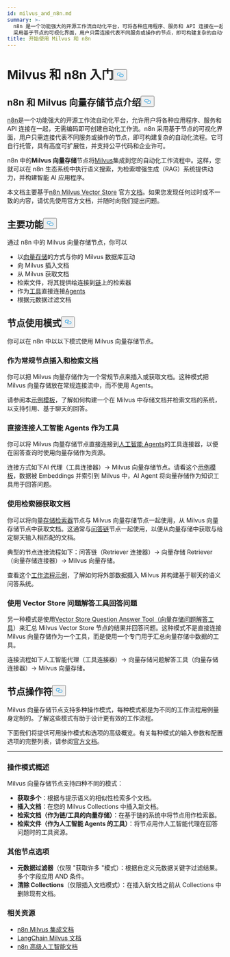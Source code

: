 ```yaml
---
id: milvus_and_n8n.md
summary: >-
  n8n 是一个功能强大的开源工作流自动化平台，可将各种应用程序、服务和 API 连接在一起，无需编码即可创建自动化工作流。n8n
  采用基于节点的可视化界面，用户只需连接代表不同服务或操作的节点，即可构建复杂的自动化流程。它可自行托管，具有高度可扩展性，并支持公平代码和企业许可。
title: 开始使用 Milvus 和 n8n
---
```

<h1 id="Getting-Started-with-Milvus-and-n8n" class="common-anchor-header">Milvus 和 n8n 入门<button data-href="#Getting-Started-with-Milvus-and-n8n" class="anchor-icon" translate="no">
      <svg translate="no"
        aria-hidden="true"
        focusable="false"
        height="20"
        version="1.1"
        viewBox="0 0 16 16"
        width="16"
      >
        <path
          fill="#0092E4"
          fill-rule="evenodd"
          d="M4 9h1v1H4c-1.5 0-3-1.69-3-3.5S2.55 3 4 3h4c1.45 0 3 1.69 3 3.5 0 1.41-.91 2.72-2 3.25V8.59c.58-.45 1-1.27 1-2.09C10 5.22 8.98 4 8 4H4c-.98 0-2 1.22-2 2.5S3 9 4 9zm9-3h-1v1h1c1 0 2 1.22 2 2.5S13.98 12 13 12H9c-.98 0-2-1.22-2-2.5 0-.83.42-1.64 1-2.09V6.25c-1.09.53-2 1.84-2 3.25C6 11.31 7.55 13 9 13h4c1.45 0 3-1.69 3-3.5S14.5 6 13 6z"
        ></path>
      </svg>
    </button></h1><h2 id="Introduction-to-n8n-and-the-Milvus-Vector-Store-Node" class="common-anchor-header">n8n 和 Milvus 向量存储节点介绍<button data-href="#Introduction-to-n8n-and-the-Milvus-Vector-Store-Node" class="anchor-icon" translate="no">
      <svg translate="no"
        aria-hidden="true"
        focusable="false"
        height="20"
        version="1.1"
        viewBox="0 0 16 16"
        width="16"
      >
        <path
          fill="#0092E4"
          fill-rule="evenodd"
          d="M4 9h1v1H4c-1.5 0-3-1.69-3-3.5S2.55 3 4 3h4c1.45 0 3 1.69 3 3.5 0 1.41-.91 2.72-2 3.25V8.59c.58-.45 1-1.27 1-2.09C10 5.22 8.98 4 8 4H4c-.98 0-2 1.22-2 2.5S3 9 4 9zm9-3h-1v1h1c1 0 2 1.22 2 2.5S13.98 12 13 12H9c-.98 0-2-1.22-2-2.5 0-.83.42-1.64 1-2.09V6.25c-1.09.53-2 1.84-2 3.25C6 11.31 7.55 13 9 13h4c1.45 0 3-1.69 3-3.5S14.5 6 13 6z"
        ></path>
      </svg>
    </button></h2><p><a href="https://n8n.io/">n8n</a>是一个功能强大的开源工作流自动化平台，允许用户将各种应用程序、服务和 API 连接在一起，无需编码即可创建自动化工作流。n8n 采用基于节点的可视化界面，用户只需连接代表不同服务或操作的节点，即可构建复杂的自动化流程。它可自行托管，具有高度可扩展性，并支持公平代码和企业许可。</p>
<p>n8n 中的<strong>Milvus 向量存储</strong>节点将<a href="https://milvus.io/">Milvus</a>集成到您的自动化工作流程中。这样，您就可以在 n8n 生态系统中执行语义搜索，为检索增强生成（RAG）系统提供动力，并构建智能 AI 应用程序。</p>
<p>本文档主要基于<a href="https://docs.n8n.io/integrations/builtin/cluster-nodes/root-nodes/n8n-nodes-langchain.vectorstoremilvus/">n8n Milvus Vector Store</a> 官方<a href="https://docs.n8n.io/integrations/builtin/cluster-nodes/root-nodes/n8n-nodes-langchain.vectorstoremilvus/">文档</a>。如果您发现任何过时或不一致的内容，请优先使用官方文档，并随时向我们提出问题。</p>
<h2 id="Key-Features" class="common-anchor-header">主要功能<button data-href="#Key-Features" class="anchor-icon" translate="no">
      <svg translate="no"
        aria-hidden="true"
        focusable="false"
        height="20"
        version="1.1"
        viewBox="0 0 16 16"
        width="16"
      >
        <path
          fill="#0092E4"
          fill-rule="evenodd"
          d="M4 9h1v1H4c-1.5 0-3-1.69-3-3.5S2.55 3 4 3h4c1.45 0 3 1.69 3 3.5 0 1.41-.91 2.72-2 3.25V8.59c.58-.45 1-1.27 1-2.09C10 5.22 8.98 4 8 4H4c-.98 0-2 1.22-2 2.5S3 9 4 9zm9-3h-1v1h1c1 0 2 1.22 2 2.5S13.98 12 13 12H9c-.98 0-2-1.22-2-2.5 0-.83.42-1.64 1-2.09V6.25c-1.09.53-2 1.84-2 3.25C6 11.31 7.55 13 9 13h4c1.45 0 3-1.69 3-3.5S14.5 6 13 6z"
        ></path>
      </svg>
    </button></h2><p>通过 n8n 中的 Milvus 向量存储节点，你可以</p>
<ul>
<li>以<a href="https://docs.n8n.io/glossary/#ai-vector-store">向量存储</a>的方式与你的 Milvus 数据库互动</li>
<li>向 Milvus 插入文档</li>
<li>从 Milvus 获取文档</li>
<li>检索文件，将其提供给连接到<a href="https://docs.n8n.io/glossary/#ai-chain">链</a>上的检索器</li>
<li>作为<a href="https://docs.n8n.io/glossary/#ai-tool">工具</a>直接连接<a href="https://docs.n8n.io/glossary/#ai-agent">Agents</a></li>
<li>根据元数据过滤文档</li>
</ul>
<h2 id="Node-Usage-Patterns" class="common-anchor-header">节点使用模式<button data-href="#Node-Usage-Patterns" class="anchor-icon" translate="no">
      <svg translate="no"
        aria-hidden="true"
        focusable="false"
        height="20"
        version="1.1"
        viewBox="0 0 16 16"
        width="16"
      >
        <path
          fill="#0092E4"
          fill-rule="evenodd"
          d="M4 9h1v1H4c-1.5 0-3-1.69-3-3.5S2.55 3 4 3h4c1.45 0 3 1.69 3 3.5 0 1.41-.91 2.72-2 3.25V8.59c.58-.45 1-1.27 1-2.09C10 5.22 8.98 4 8 4H4c-.98 0-2 1.22-2 2.5S3 9 4 9zm9-3h-1v1h1c1 0 2 1.22 2 2.5S13.98 12 13 12H9c-.98 0-2-1.22-2-2.5 0-.83.42-1.64 1-2.09V6.25c-1.09.53-2 1.84-2 3.25C6 11.31 7.55 13 9 13h4c1.45 0 3-1.69 3-3.5S14.5 6 13 6z"
        ></path>
      </svg>
    </button></h2><p>你可以在 n8n 中以以下模式使用 Milvus 向量存储节点。</p>
<h3 id="Use-as-a-regular-node-to-insert-and-retrieve-documents" class="common-anchor-header">作为常规节点插入和检索文档</h3><p>你可以把 Milvus 向量存储作为一个常规节点来插入或获取文档。这种模式把 Milvus 向量存储放在常规连接流中，而不使用 Agents。</p>
<p>请参阅本<a href="https://n8n.io/workflows/3573-create-a-rag-system-with-paul-essays-milvus-and-openai-for-cited-answers/">示例模板</a>，了解如何构建一个在 Milvus 中存储文档并检索文档的系统，以支持引用、基于聊天的回答。</p>
<h3 id="Connect-directly-to-an-AI-agent-as-a-tool" class="common-anchor-header">直接连接人工智能 Agents 作为工具</h3><p>你可以将 Milvus 向量存储节点直接连接到<a href="https://docs.n8n.io/integrations/builtin/cluster-nodes/root-nodes/n8n-nodes-langchain.agent/">人工智能 Agents</a>的工具连接器，以便在回答查询时使用向量存储作为资源。</p>
<p>连接方式如下AI 代理（工具连接器）-&gt; Milvus 向量存储节点。请看这个<a href="https://n8n.io/workflows/3576-paul-graham-essay-search-and-chat-with-milvus-vector-database/">示例模板</a>，数据被 Embeddings 并索引到 Milvus 中，AI Agent 将向量存储作为知识工具用于回答问题。</p>
<h3 id="Use-a-retriever-to-fetch-documents" class="common-anchor-header">使用检索器获取文档</h3><p>你可以将向量<a href="https://docs.n8n.io/integrations/builtin/cluster-nodes/sub-nodes/n8n-nodes-langchain.retrievervectorstore/">存储检索器</a>节点与 Milvus 向量存储节点一起使用，从 Milvus 向量存储节点中获取文档。这通常与<a href="https://docs.n8n.io/integrations/builtin/cluster-nodes/root-nodes/n8n-nodes-langchain.chainretrievalqa/">问答链</a>节点一起使用，以便从向量存储中获取与给定聊天输入相匹配的文档。</p>
<p>典型的节点连接流程如下：问答链（Retriever 连接器）-&gt; 向量存储 Retriever（向量存储连接器）-&gt; Milvus 向量存储。</p>
<p>查看这个<a href="https://n8n.io/workflows/3574-create-a-paul-graham-essay-qanda-system-with-openai-and-milvus-vector-database/">工作流程示例</a>，了解如何将外部数据摄入 Milvus 并构建基于聊天的语义问答系统。</p>
<h3 id="Use-the-Vector-Store-Question-Answer-Tool-to-answer-questions" class="common-anchor-header">使用 Vector Store 问题解答工具回答问题</h3><p>另一种模式是使用<a href="https://docs.n8n.io/integrations/builtin/cluster-nodes/sub-nodes/n8n-nodes-langchain.toolvectorstore/">Vector Store Question Answer Tool（向量存储问题解答工具</a>）来汇总 Milvus Vector Store 节点的结果并回答问题。这种模式不是直接连接 Milvus 向量存储作为一个工具，而是使用一个专门用于汇总向量存储中数据的工具。</p>
<p>连接流程如下人工智能代理（工具连接器）-&gt; 向量存储问题解答工具（向量存储连接器）-&gt; Milvus 向量存储。</p>
<h2 id="Node-Operation-Modes" class="common-anchor-header">节点操作符<button data-href="#Node-Operation-Modes" class="anchor-icon" translate="no">
      <svg translate="no"
        aria-hidden="true"
        focusable="false"
        height="20"
        version="1.1"
        viewBox="0 0 16 16"
        width="16"
      >
        <path
          fill="#0092E4"
          fill-rule="evenodd"
          d="M4 9h1v1H4c-1.5 0-3-1.69-3-3.5S2.55 3 4 3h4c1.45 0 3 1.69 3 3.5 0 1.41-.91 2.72-2 3.25V8.59c.58-.45 1-1.27 1-2.09C10 5.22 8.98 4 8 4H4c-.98 0-2 1.22-2 2.5S3 9 4 9zm9-3h-1v1h1c1 0 2 1.22 2 2.5S13.98 12 13 12H9c-.98 0-2-1.22-2-2.5 0-.83.42-1.64 1-2.09V6.25c-1.09.53-2 1.84-2 3.25C6 11.31 7.55 13 9 13h4c1.45 0 3-1.69 3-3.5S14.5 6 13 6z"
        ></path>
      </svg>
    </button></h2><p>Milvus 向量存储节点支持多种操作模式，每种模式都是为不同的工作流程用例量身定制的。了解这些模式有助于设计更有效的工作流程。</p>
<p>下面我们将提供可用操作模式和选项的高级概览。有关每种模式的输入参数和配置选项的完整列表，请参阅<a href="https://docs.n8n.io/integrations/builtin/cluster-nodes/root-nodes/n8n-nodes-langchain.vectorstoremilvus/">官方文档</a>。</p>
<hr>
<h3 id="Operation-Modes-Overview" class="common-anchor-header">操作模式概述</h3><p>Milvus 向量存储节点支持四种不同的模式：</p>
<ul>
<li><strong>获取多个</strong>：根据与提示语义的相似性检索多个文档。</li>
<li><strong>插入文档</strong>：在您的 Milvus Collections 中插入新文档。</li>
<li><strong>检索文档（作为链/工具的向量存储）</strong>：在基于链的系统中将节点用作检索器。</li>
<li><strong>检索文件（作为人工智能 Agents 的工具）</strong>：将节点用作人工智能代理在回答问题时的工具资源。</li>
</ul>
<h3 id="Additional-Node-Options" class="common-anchor-header">其他节点选项</h3><ul>
<li><strong>元数据过滤器</strong>（仅限 "获取许多 "模式）：根据自定义元数据关键字过滤结果。多个字段应用 AND 条件。</li>
<li><strong>清除 Collections</strong>（仅限插入文档模式）：在插入新文档之前从 Collections 中删除现有文档。</li>
</ul>
<h3 id="Related-Resources" class="common-anchor-header">相关资源</h3><ul>
<li><a href="https://docs.n8n.io/integrations/builtin/cluster-nodes/root-nodes/n8n-nodes-langchain.vectorstoremilvus/">n8n Milvus 集成文档</a></li>
<li><a href="https://js.langchain.com/docs/integrations/vectorstores/milvus/">LangChain Milvus 文档</a></li>
<li><a href="https://docs.n8n.io/advanced-ai/">n8n 高级人工智能文档</a></li>
</ul>
